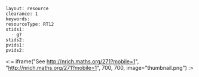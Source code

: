 ````
layout: resource
clearance: 1
keywords:
resourceType: RT12
stids1: 
  - g7
stids2:
pvids1:
pvids2:

````

<:= iframe("See http://nrich.maths.org/271?mobile=1", "http://nrich.maths.org/271?mobile=1", 700, 700, image="thumbnail.png") :>


